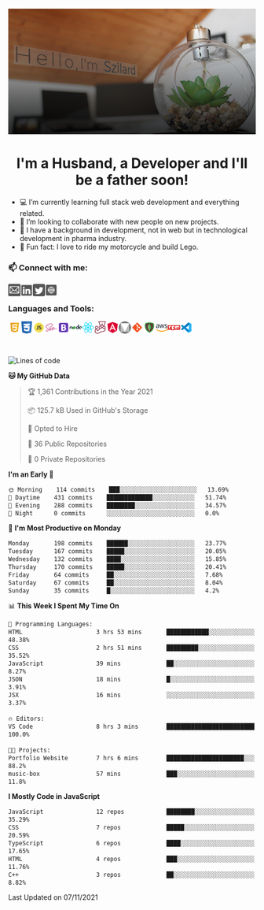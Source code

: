 <div align="center">

![](https://github.com/mihocsaszilard/mihocsaszilard/blob/main/assets/github-readme-image-1000x505.png?raw=true)

# I'm a Husband, a Developer and I'll be a father soon!

</div>

- 💻 I’m currently learning full stack web development and everything related.
- 🔌 I’m looking to collaborate with new people on new projects.
- :test_tube: I have a background in development, not in web but in technological development in pharma industry.
- 💯 Fun fact: I love to ride my motorcycle and build Lego.

<div>

<h3>📫 Connect with me:</h3>

[<img align="left" alt="send me an email" width="25px" src="https://github.com/mihocsaszilard/mihocsaszilard/blob/main/assets/mail.svg" />](mihocsa48@gmail.com)
[<img align="left" alt="linkedin profile" width="25px" src="https://github.com/mihocsaszilard/mihocsaszilard/blob/main/assets/linkedin.svg" />][linkedin]
[<img align="left" alt="twitter profile" width="25px" src="https://github.com/mihocsaszilard/mihocsaszilard/blob/main/assets/twitter.svg" />][twitter]
[<img align="left" alt="portfolio website" width="25px" src="https://github.com/mihocsaszilard/mihocsaszilard/blob/main/assets/website.svg" />][website]

</div>
<br>

<h3 >Languages and Tools:</h3>

  <img align="left" alt="html" width="25px" src="https://github.com/mihocsaszilard/mihocsaszilard/blob/main/assets/html.svg" />
  <img align="left" alt="css" width="25px" src="https://github.com/mihocsaszilard/mihocsaszilard/blob/main/assets/css.svg" />
  <img align="left" alt="javascript" width="25px" src="https://github.com/mihocsaszilard/mihocsaszilard/blob/main/assets/js.svg" />
  <img align="left" alt="sass" width="25px" src="https://github.com/mihocsaszilard/mihocsaszilard/blob/main/assets/sass.svg" />
  <img align="left" alt="bootstrap" width="25px" src="https://github.com/mihocsaszilard/mihocsaszilard/blob/main/assets/bootstrap.svg" />
  <img align="left" alt="node js" width="25px" src="https://github.com/mihocsaszilard/mihocsaszilard/blob/main/assets/node.svg" />
  <img align="left" alt="react" width="25px" src="https://github.com/mihocsaszilard/mihocsaszilard/blob/main/assets/react.svg" />
  <img align="left" alt="jest" width="25px" src="https://github.com/mihocsaszilard/mihocsaszilard/blob/main/assets/jest.svg" />
  <img align="left" alt="angular" width="25px" src="https://github.com/mihocsaszilard/mihocsaszilard/blob/main/assets/angular.svg" />
  <img align="left" alt="jest" width="25px" src="https://github.com/mihocsaszilard/mihocsaszilard/blob/main/assets/material.png" />
  <img align="left" alt="git" width="25px" src="https://github.com/mihocsaszilard/mihocsaszilard/blob/main/assets/git.svg" />
  <img align="left" alt="mongo db" width="25px" src="https://github.com/mihocsaszilard/mihocsaszilard/blob/main/assets/mongodb.svg" />
  <img align="left" alt="amazon web services" width="25px" src="https://github.com/mihocsaszilard/mihocsaszilard/blob/main/assets/aws.svg" />
  <img align="left" alt="npm package manager" width="25px" src="https://github.com/mihocsaszilard/mihocsaszilard/blob/main/assets/npm.svg" />
  <img align="left" alt="visual studio code" width="25px" src="https://github.com/mihocsaszilard/mihocsaszilard/blob/main/assets/vscode.svg" />
<br>
<h3></h3>

<div >
<br>

<!-- [![Szilard's GitHub stats](https://github-readme-stats.vercel.app/api?username=mihocsaszilard&hide=stars,contribs&show_icons=true&theme=dark&hide_border)](https://github.com/anuraghazra/github-readme-stats)

</div>

<div >

[![Top Langs](https://github-readme-stats.vercel.app/api/top-langs/?username=mihocsaszilard&layout=compact&theme=dark)](https://github.com/anuraghazra/github-readme-stats)

</div> -->

<!--START_SECTION:waka-->
![Lines of code](https://img.shields.io/badge/From%20Hello%20World%20I%27ve%20Written-643292%20lines%20of%20code-blue)

**🐱 My GitHub Data** 

> 🏆 1,361 Contributions in the Year 2021
 > 
> 📦 125.7 kB Used in GitHub's Storage 
 > 
> 💼 Opted to Hire
 > 
> 📜 36 Public Repositories 
 > 
> 🔑 0 Private Repositories  
 > 
**I'm an Early 🐤** 

```text
🌞 Morning    114 commits    ███░░░░░░░░░░░░░░░░░░░░░░   13.69% 
🌆 Daytime    431 commits    █████████████░░░░░░░░░░░░   51.74% 
🌃 Evening    288 commits    ████████░░░░░░░░░░░░░░░░░   34.57% 
🌙 Night      0 commits      ░░░░░░░░░░░░░░░░░░░░░░░░░   0.0%

```
📅 **I'm Most Productive on Monday** 

```text
Monday       198 commits    ██████░░░░░░░░░░░░░░░░░░░   23.77% 
Tuesday      167 commits    █████░░░░░░░░░░░░░░░░░░░░   20.05% 
Wednesday    132 commits    ████░░░░░░░░░░░░░░░░░░░░░   15.85% 
Thursday     170 commits    █████░░░░░░░░░░░░░░░░░░░░   20.41% 
Friday       64 commits     ██░░░░░░░░░░░░░░░░░░░░░░░   7.68% 
Saturday     67 commits     ██░░░░░░░░░░░░░░░░░░░░░░░   8.04% 
Sunday       35 commits     █░░░░░░░░░░░░░░░░░░░░░░░░   4.2%

```


📊 **This Week I Spent My Time On** 

```text
💬 Programming Languages: 
HTML                     3 hrs 53 mins       ████████████░░░░░░░░░░░░░   48.38% 
CSS                      2 hrs 51 mins       █████████░░░░░░░░░░░░░░░░   35.52% 
JavaScript               39 mins             ██░░░░░░░░░░░░░░░░░░░░░░░   8.27% 
JSON                     18 mins             █░░░░░░░░░░░░░░░░░░░░░░░░   3.91% 
JSX                      16 mins             ░░░░░░░░░░░░░░░░░░░░░░░░░   3.37%

🔥 Editors: 
VS Code                  8 hrs 3 mins        █████████████████████████   100.0%

🐱‍💻 Projects: 
Portfolio Website        7 hrs 6 mins        ██████████████████████░░░   88.2% 
music-box                57 mins             ███░░░░░░░░░░░░░░░░░░░░░░   11.8%

```

**I Mostly Code in JavaScript** 

```text
JavaScript               12 repos            ████████░░░░░░░░░░░░░░░░░   35.29% 
CSS                      7 repos             █████░░░░░░░░░░░░░░░░░░░░   20.59% 
TypeScript               6 repos             ████░░░░░░░░░░░░░░░░░░░░░   17.65% 
HTML                     4 repos             ███░░░░░░░░░░░░░░░░░░░░░░   11.76% 
C++                      3 repos             ██░░░░░░░░░░░░░░░░░░░░░░░   8.82%

```



 Last Updated on 07/11/2021
<!--END_SECTION:waka-->

<!---
mihocsaszilard/mihocsaszilard is a ✨ special ✨ repository because its `README.md` (this file) appears on your GitHub profile.
You can click the Preview link to take a look at your changes.
--->

[linkedin]: https://www.linkedin.com/in/mihocsaszilard/
[twitter]: https://twitter.com/MihocsaS
[website]: https://mihocsaszilard.github.io/Portfolio-Website-CF/
